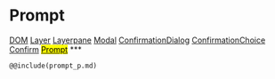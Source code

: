 # Prompt
<span class="inheritance">
<a href="#Documentation/core/dom">DOM</a>
<a class="inheritance" href="#Documentation/elements/layer">Layer</a>
<a class="inheritance" href="#Documentation/elements/layerpane">Layerpane</a>
<a class="inheritance" href="#Documentation/elements/modal">Modal</a>
<a class="inheritance" href="#Documentation/elements/confirmationdialog">ConfirmationDialog</a>
<a class="inheritance" href="#Documentation/elements/confirmationchoice/confirmationchoice">ConfirmationChoice</a>
<a class="inheritance" href="#Documentation/elements/confirmationchoice/confirm">Confirm</a>
<a class="inheritance" href="#Documentation/elements/confirmationchoice/prompt"><mark>Prompt</mark></a>
</span>
***


```div-parameter
@@include(prompt_p.md)
```
